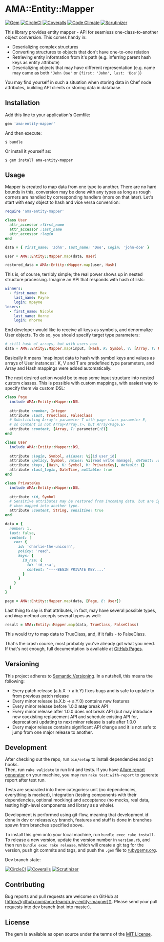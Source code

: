 # AMA::Entity::Mapper

[![Gem][shields.gem]][gem]
[![CircleCI][shields.circleci.master]][circleci.master]
[![Coveralls][shields.coveralls.master]][coveralls.master]
[![Code Climate][shields.codeclimate]][codeclimate]
[![Scrutinizer][shields.scrutinizer.master]][scrutinizer.master]

This library provides entity mapper - API for seamless 
one-class-to-another object conversion. This comes handy in:

- Deserializing complex structures
- Converting structures to objects that don't have one-to-one relation
- Retrieving entity information from it's path (e.g. inferring parent hash
keys as entity attribute)
- Deserializing objects that may have different representation (e.g. name
may came as both `'John Doe'` or `{first: 'John', last: 'Doe'}`)

You may find yourself in such a situation when storing data in Chef 
node attributes, building API clients or storing data in database.

## Installation

Add this line to your application's Gemfile:

```ruby
gem 'ama-entity-mapper'
```

And then execute:

    $ bundle

Or install it yourself as:

    $ gem install ama-entity-mapper

## Usage

Mapper is created to map data from one type to another. There are no hard 
bounds in this, conversion may be done with any types as long as rough corners
are handled by corresponding handlers (more on that later). 
Let's start with easy object to hash and vice versa conversion:

```ruby
require 'ama-entity-mapper'

class User
  attr_accessor :first_name
  attr_accessor :last_name
  attr_accessor :login
end

data = { first_name: 'John', last_name: 'Doe', login: 'john-doe' }

user = AMA::Entity::Mapper.map(data, User)

restored_data = AMA::Entity::Mapper.map(user, Hash)
```

This is, of course, terribly simple; the real power shows up in nested
structure processing. Imagine an API that responds with hash of lists:

```yml
winners:
  - first_name: Max
    last_name: Payne
    login: mpayne
losers:
  - first_name: Nicole
    last_name: Horne
    login: nhorne
```

End developer would like to receive all keys as symbols, and denormalize User
objects. To do so, you should specify target type parameters:

```ruby
# still hash of arrays, but with users now
data = AMA::Entity::Mapper.map(input, [Hash, K: Symbol, V: [Array, T: User]])
```

Basically it means 'map input data to hash with symbol keys and values as 
arrays of User instances'. K, V and T are predefined type parameters, and
Array and Hash mappings were added automatically.

The next desired action would be to map some input structure into nested
custom classes. This is possible with custom mappings, with easiest way to 
specify them via custom DSL:

```ruby
class Page
  include AMA::Entity::Mapper::DSL
  
  attribute :number, Integer
  attribute :last, TrueClass, FalseClass
  # Substituting Array's parameter T with page class parameter E,
  # so content is not Array<Array.T>, but Array<Page.E>
  attribute :content, [Array, T: parameter(:E)]
end

class User
  include AMA::Entity::Mapper::DSL
  
  attribute :login, Symbol, aliases: %i[id user_id]
  attribute :policy, Symbol, values: %i[read write manage], default: :read
  attribute :keys, [Hash, K: Symbol, V: PrivateKey], default: {}
  attribute :last_login, DateTime, nullable: true
end

class PrivateKey
  include AMA::Entity::Mapper::DSL
  
  attribute :id, Symbol
  # Sensitive attributes may be restored from incoming data, but are ignored
  # when mapped into another type.
  attribute :content, String, sensitive: true
end

data = {
  number: 1,
  last: false,
  content: [
    ron: {
      id: 'charlie-the-unicorn',
      policy: 'read',
      keys: {
        id_rsa: {
          id: 'id_rsa',
          content: '----BEGIN PRIVATE KEY....'
        }
      }
    }
  ]
}

page = AMA::Entity::Mapper.map(data, [Page, E: User])
```

Last thing to say is that attributes, in fact, may have several possible types,
and `#map` method accepts several types as well:

```ruby
result = AMA::Entity::Mapper.map(data, TrueClass, FalseClass)
```

This would try to map data to TrueClass, and, if it fails - to FalseClass.

That's the crash course, most probably you've already got what you need.
If that's not enough, full documentation is available at 
[GitHub Pages][doc].

## Versioning

This project adheres to [Semantic Versioning][semver]. In a nutshell,
this means the following:

- Every patch release (a.b.X -> a.b.Y) fixes bugs and is safe to
update to from previous patch release
- Every minor release (a.X.b -> a.Y.0) contains new features
- Every minor release before 1.0.0 **may** break API
- Every minor release after 1.0.0 does not break API (but may introduce
new coexisting replacement API and schedule existing API for,
deprecation) updating to next minor release is safe after 1.0.0
- Every major release contains significant API change and it is not 
safe to jump from one major release to another.

## Development

After checking out the repo, run `bin/setup` to install dependencies
and git hooks.  
Then, run `rake validate` to run lint and tests. If you have 
[Allure report generator][allure] on your machine, you may run 
`rake test:with-report` to generate report after test run.

Tests are separated into three categories: unit (no dependencies, 
everything is mocked), integration (testing components with their 
dependencies, optional mocking) and acceptance (no mocks, real data,
testing high-level components and library as a whole).

Development is performed using git-flow, meaning that development id
done in dev or release/x.y branch, features and stuff is done in 
branches spawn from branches specified above.

To install this gem onto your local machine, run `bundle exec rake install`. 
To release a new version, update the version number in `version.rb`, 
and then run `bundle exec rake release`, which will create a git tag for 
the version, push git commits and tags, and push the `.gem` file 
to [rubygems.org][rubygems].

Dev branch state:

[![CircleCI][shields.circleci.dev]][circleci.dev]
[![Coveralls][shields.coveralls.dev]][coveralls.dev]
[![Scrutinizer][shields.scrutinizer.dev]][scrutinizer.dev]

## Contributing

Bug reports and pull requests are welcome on GitHub at 
[https://github.com/ama-team/ruby-entity-mapper](). Please send your pull
requests into dev branch (not into master).

## License

The gem is available as open source under the terms of the 
[MIT License][mit-license].

  [mit-license]: http://opensource.org/licenses/MIT
  [repository]: https://github.com/ama-team/ruby-entity-mapper
  [doc]: https://ama-team.github.io/ruby-entity-mapper
  [rubygems]: https://rubygems.org
  [allure]: https://github.com/allure-framework/allure2
  [shields.scrutinizer.master]: https://img.shields.io/scrutinizer/g/ama-team/entity-mapper/master.svg?style=flat-square
  [shields.scrutinizer.dev]: https://img.shields.io/scrutinizer/g/ama-team/entity-mapper/dev.svg?style=flat-square
  [shields.coveralls.master]: https://img.shields.io/coveralls/ama-team/entity-mapper/master.svg?style=flat-square
  [shields.coveralls.dev]: https://img.shields.io/coveralls/ama-team/entity-mapper/dev.svg?style=flat-square
  [shields.circleci.master]: https://img.shields.io/circleci/project/github/ama-team/entity-mapper/master.svg?style=flat-square
  [shields.circleci.dev]: https://img.shields.io/circleci/project/github/ama-team/entity-mapper/dev.svg?style=flat-square
  [shields.codeclimate]: https://img.shields.io/codeclimate/github/ama-team/entity-mapper.svg?style=flat-square
  [shields.gem]: https://img.shields.io/gem/v/ama-entity-mapper.svg?style=flat-square
  [scrutinizer.master]: https://scrutinizer-ci.com/g/ama-team/entity-mapper?branch=master 
  [scrutinizer.dev]: https://scrutinizer-ci.com/g/ama-team/entity-mapper?branch=dev
  [coveralls.master]: https://coveralls.io/github/ama-team/entity-mapper?branch=master
  [coveralls.dev]: https://coveralls.io/github/ama-team/entity-mapper?branch=dev
  [circleci.master]: https://circleci.com/gh/ama-team/entity-mapper/tree/master 
  [circleci.dev]: https://circleci.com/gh/ama-team/entity-mapper/tree/dev
  [codeclimate]: https://codeclimate.com/github/ama-team/entity-mapper
  [gem]: https://rubygems.org/gems/ama-entity-mapper
  [semver]: http://semver.org/spec/v2.0.0.html
